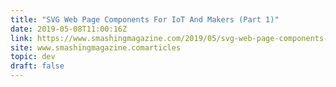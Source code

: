 ```yaml
---
title: "SVG Web Page Components For IoT And Makers (Part 1)"
date: 2019-05-08T11:00:16Z
link: https://www.smashingmagazine.com/2019/05/svg-web-page-components-iot-part1/?utm_medium=RSS&utm_source=news.12bit.vn
site: www.smashingmagazine.comarticles
topic: dev
draft: false
---
```

